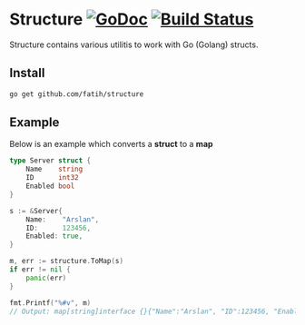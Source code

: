 # Structure [![GoDoc](https://godoc.org/github.com/fatih/structure?status.svg)](http://godoc.org/github.com/fatih/structure) [![Build Status](https://travis-ci.org/fatih/structure.svg)](https://travis-ci.org/fatih/structure)

Structure contains various utilitis to work with Go (Golang) structs.

## Install

```bash
go get github.com/fatih/structure
```

## Example
Below is an example which converts a **struct** to a **map**

```go
type Server struct {
	Name    string
	ID      int32
	Enabled bool
}

s := &Server{
	Name:    "Arslan",
	ID:      123456,
	Enabled: true,
}

m, err := structure.ToMap(s)
if err != nil {
	panic(err)
}

fmt.Printf("%#v", m)
// Output: map[string]interface {}{"Name":"Arslan", "ID":123456, "Enabled":true}
```
	

